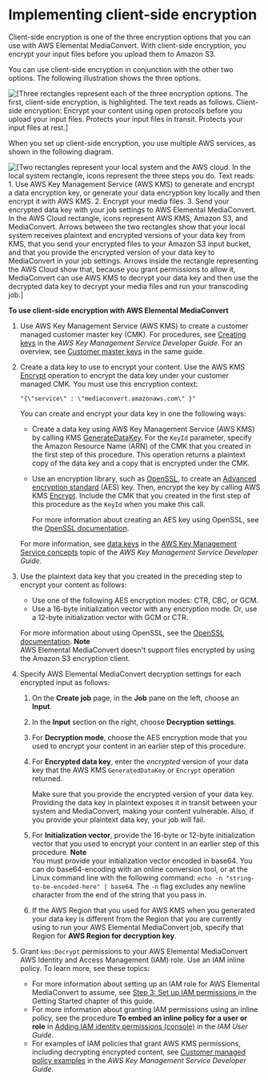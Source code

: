 # Implementing client\-side encryption<a name="implementing-client-side-encryption"></a>

Client\-side encryption is one of the three encryption options that you can use with AWS Elemental MediaConvert\. With client\-side encryption, you encrypt your input files before you upload them to Amazon S3\.

You can use client\-side encryption in conjunction with the other two options\. The following illustration shows the three options\.

![\[Three rectangles represent each of the three encryption options. The first, client-side encryption, is highlighted. The text reads as follows. Client-side encryption: Encrypt your content using open protocols before you upload your input files. Protects your input files in transit. Protects your input files at rest.\]](http://docs.aws.amazon.com/mediaconvert/latest/ug/images/encryption_client-side.png)

When you set up client\-side encryption, you use multiple AWS services, as shown in the following diagram\.

![\[Two rectangles represent your local system and the AWS cloud. In the local system rectangle, icons represent the three steps you do. Text reads: 1. Use AWS Key Management Service (AWS KMS) to generate and encrypt a data encryption key, or generate your data encryption key locally and then encrypt it with AWS KMS. 2. Encrypt your media files. 3. Send your encrypted data key with your job settings to AWS Elemental MediaConvert. In the AWS Cloud rectangle, icons represent AWS KMS, Amazon S3, and MediaConvert. Arrows between the two rectangles show that your local system receives plaintext and encrypted versions of your data key from KMS, that you send your encrypted files to your Amazon S3 input bucket, and that you provide the encrypted version of your data key to MediaConvert in your job settings. Arrows inside the rectangle representing the AWS Cloud show that, because you grant permissions to allow it, MediaConvert can use AWS KMS to decrypt your data key and then use the decrypted data key to decrypt your media files and run your transcoding job.\]](http://docs.aws.amazon.com/mediaconvert/latest/ug/images/client-side-encryption.png)

**To use client\-side encryption with AWS Elemental MediaConvert**

1. Use AWS Key Management Service \(AWS KMS\) to create a customer managed customer master key \(CMK\)\. For procedures, see [Creating keys](https://docs.aws.amazon.com/kms/latest/developerguide/create-keys.html) in the *AWS Key Management Service Developer Guide*\. For an overview, see [Customer master keys](https://docs.aws.amazon.com/kms/latest/developerguide/concepts.html#master_keys) in the same guide\.

1. Create a data key to use to encrypt your content\. Use the AWS KMS [Encrypt](https://docs.aws.amazon.com/kms/latest/APIReference/API_Encrypt.html) operation to encrypt the data key under your customer managed CMK\. You must use this encryption context: 

   ```
   "{\"service\" : \"mediaconvert.amazonaws.com\" }"
   ```

   You can create and encrypt your data key in one the following ways:
   + Create a data key using AWS Key Management Service \(AWS KMS\) by calling KMS [GenerateDataKey](https://docs.aws.amazon.com/kms/latest/APIReference/API_GenerateDataKey.html)\. For the `KeyId` parameter, specify the Amazon Resource Name \(ARN\) of the CMK that you created in the first step of this procedure\. This operation returns a plaintext copy of the data key and a copy that is encrypted under the CMK\.
   + Use an encryption library, such as [OpenSSL](https://www.openssl.org/), to create an [Advanced encryption standard](https://en.wikipedia.org/wiki/Advanced_Encryption_Standard) \(AES\) key\. Then, encrypt the key by calling AWS KMS [Encrypt](https://docs.aws.amazon.com/kms/latest/APIReference/API_Encrypt.html)\. Include the CMK that you created in the first step of this procedure as the `KeyId` when you make this call\.

     For more information about creating an AES key using OpenSSL, see the [OpenSSL documentation](https://www.openssl.org/docs/)\.

   For more information, see [data keys](https://docs.aws.amazon.com/kms/latest/developerguide/concepts.html#data-keys) in the [AWS Key Management Service concepts](https://docs.aws.amazon.com/kms/latest/developerguide/concepts.html) topic of the *AWS Key Management Service Developer Guide*\.

1. Use the plaintext data key that you created in the preceding step to encrypt your content as follows:
   + Use one of the following AES encryption modes: CTR, CBC, or GCM\.
   + Use a 16\-byte initialization vector with any encryption mode\. Or, use a 12\-byte initialization vector with GCM or CTR\.

   For more information about using OpenSSL, see the [OpenSSL documentation](https://www.openssl.org/docs/)\.
**Note**  
AWS Elemental MediaConvert doesn't support files encrypted by using the Amazon S3 encryption client\.

1. Specify AWS Elemental MediaConvert decryption settings for each encrypted input as follows:

   1. On the **Create job** page, in the **Job** pane on the left, choose an **Input**\.

   1. In the **Input** section on the right, choose **Decryption settings**\.

   1. For **Decryption mode**, choose the AES encryption mode that you used to encrypt your content in an earlier step of this procedure\.

   1. For **Encrypted data key**, enter the *encrypted* version of your data key that the AWS KMS `GeneratedDataKey` or `Encrypt` operation returned\.

      Make sure that you provide the encrypted version of your data key\. Providing the data key in plaintext exposes it in transit between your system and MediaConvert, making your content vulnerable\. Also, if you provide your plaintext data key, your job will fail\.

   1. For **Initialization vector**, provide the 16\-byte or 12\-byte initialization vector that you used to encrypt your content in an earlier step of this procedure\.
**Note**  
You must provide your initialization vector encoded in base64\. You can do base64\-encoding with an online conversion tool, or at the Linux command line with the following command: `echo -n "string-to-be-encoded-here" | base64`\. The `-n` flag excludes any newline character from the end of the string that you pass in\.

   1. If the AWS Region that you used for AWS KMS when you generated your data key is different from the Region that you are currently using to run your AWS Elemental MediaConvert job, specify that Region for **AWS Region for decryption key**\.

1. Grant `kms:Decrypt` permissions to your AWS Elemental MediaConvert AWS Identity and Access Management \(IAM\) role\. Use an IAM inline policy\. To learn more, see these topics:
   + For more information about setting up an IAM role for AWS Elemental MediaConvert to assume, see [Step 3: Set up IAM permissions ](iam-role.md) in the Getting Started chapter of this guide\.
   + For more information about granting IAM permissions using an inline policy, see the procedure **To embed an inline policy for a user or role** in [Adding IAM identity permissions \(console\)](https://docs.aws.amazon.com/IAM/latest/UserGuide/access_policies_manage-attach-detach.html#add-policies-console) in the *IAM User Guide*\. 
   + For examples of IAM policies that grant AWS KMS permissions, including decrypting encrypted content, see [Customer managed policy examples](https://docs.aws.amazon.com/kms/latest/developerguide/iam-policies.html#customer-managed-policies) in the *AWS Key Management Service Developer Guide*\.
